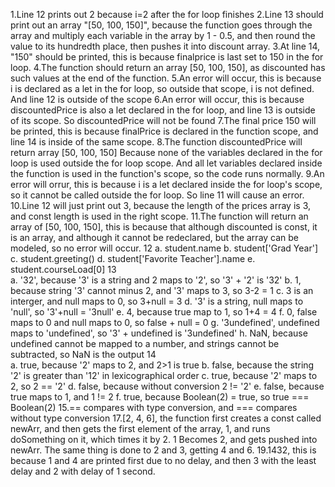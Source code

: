 1.Line 12 prints out 2 because i=2 after the for loop finishes
2.Line 13 should print out an array "[50, 100, 150]", because the function goes through the array and multiply each variable in the array by 1 - 0.5, and then round the value to its hundredth place, then pushes it into discount array.
3.At line 14, "150" should be printed, this is because finalprice is last set to 150 in the for loop. 
4.The function should return an array [50, 100, 150], as discounted has such values at the end of the function.
5.An error will occur, this is because i is declared as a let in the for loop, so outside that scope, i is not defined. And line 12 is outside of the scope
6.An error will occur, this is because discountedPrice is also a let declared in the for loop, and line 13 is outside of its scope. So discountedPrice will not be found
7.The final price 150 will be printed, this is because finalPrice is declared in the function scope, and line 14 is inside of the same scope.
8.The function discountedPrice will return array [50, 100, 150] Because none of the variables declared in the for loop is used outside the for loop scope. And all let variables declared inside the function is used in the function's scope, so the code runs normally.
9.An error will orrur, this is because i is a let declared inside the for loop's scope, so it cannot be called outside the for loop. So line 11 will cause an error.
10.Line 12 will just print out 3, because the length of the prices array is 3, and const length is used in the right scope.
11.The function will return an array of [50, 100, 150], this is because that although discounted is const, it is an array, and although it cannot be redeclared, but the array can be modeled, so no error will occur.
12 
    a. student.name
    b. student['Grad Year']
    c. student.greeting()
    d. student['Favorite Teacher'].name
    e. student.courseLoad[0]
13  
    a. '32', because '3' is a string and 2 maps to '2', so '3' + '2' is '32'
    b. 1, because string '3' cannot minus 2, and '3' maps to 3, so 3-2 = 1
    c. 3 is an interger, and null maps to 0, so 3+null = 3
    d. '3' is a string, null maps to 'null', so '3'+null = '3null'
    e. 4, because true map to 1, so 1+4 = 4
    f. 0, false maps to 0 and null maps to 0, so false + null = 0
    g. '3undefined', undefined maps to 'undefined', so '3' + undefined is '3undefined'
    h. NaN, because undefined cannot be mapped to a number, and strings cannot be subtracted, so NaN is the output
14  
    a. true, because '2' maps to 2, and 2>1 is true
    b. false, because the string '2' is greater than '12' in lexicographical order
    c. true, because '2' maps to 2, so 2 == '2'
    d. false, because without conversion 2 != '2'
    e. false, because true maps to 1, and 1 != 2
    f. true, because Boolean(2) = true, so true === Boolean(2)
15.== compares with type conversion, and === compares without type conversion
17.[2, 4, 6], the function first creates a const called newArr, and then gets the first element of the array, 1, and runs doSomething on it, which times it by 2. 1 Becomes 2, and gets pushed into newArr. The same thing is done to 2 and 3, getting 4 and 6.
19.1432, this is because 1 and 4 are printed first due to no delay, and then 3 with the least delay and 2 with delay of 1 second.